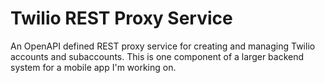 # Twilio REST Proxy Service 
An OpenAPI defined REST proxy service for creating and managing Twilio accounts and subaccounts. This is one component of a larger backend system for a mobile app I'm working on.

